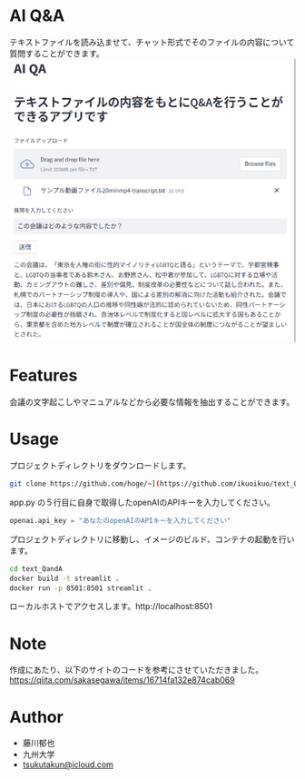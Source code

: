 # AI Q&A

テキストファイルを読み込ませて、チャット形式でそのファイルの内容について質問することができます。
![Demo](img/Screenshot_streamlit.png)


# Features

会議の文字起こしやマニュアルなどから必要な情報を抽出することができます。

# Usage

プロジェクトディレクトリをダウンロードします。
```bash
git clone https://github.com/hoge/~](https://github.com/ikuoikuo/text_QandA.git
```

app.py の５行目に自身で取得したopenAIのAPIキーを入力してください。

```python
openai.api_key = "あなたのopenAIのAPIキーを入力してください"
```

プロジェクトディレクトリに移動し、イメージのビルド、コンテナの起動を行います。
```bash
cd text_QandA
docker build -t streamlit .
docker run -p 8501:8501 streamlit . 
```
ローカルホストでアクセスします。http://localhost:8501

# Note
作成にあたり、以下のサイトのコードを参考にさせていただきました。
<br>https://qiita.com/sakasegawa/items/16714fa132e874cab069
# Author

* 藤川郁也
* 九州大学
* tsukutakun@icloud.com
